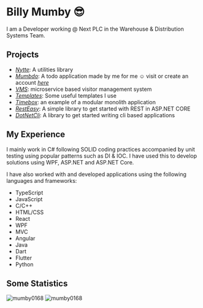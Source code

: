 # Billy Mumby 😎
I am a Developer working @ Next PLC in the Warehouse & Distribution Systems Team.

## Projects

* [*Nytte*](https://github.com/mumby0168/Nytte): A utilities library
* [*Mumbdo*](https://github.com/mumby0168/mumbdo): A todo application made by me for me ☺️ visit or create an account [*here*](https://mumbdo-api.azurewebsites.net)
* [*VMS*](https://github.com/mumby0168/VMS): microservice based visitor management system
* [*Templates*](https://github.com/mumby0168/mumby-templates): Some useful templates I use
* [*Timebox*](https://github.com/mumby0168/timebox): an example of a modular monolith application
* [*RestEasy*](https://github.com/mumby0168/RestEasy): A simple library to get started with REST in ASP.NET CORE
* [*DotNetCli*](https://github.com/mumby0168/DotNetCli): A library to get started writing cli based applications


## My Experience
I mainly work in C# following SOLID coding practices accompanied by unit testing using popular patterns such as DI & IOC. I have used this to develop solutions using WPF, ASP.NET and ASP.NET Core.

I have also worked with and developed applications using the following languages and frameworks:

- TypeScript
- JavaScript
- C/C++
- HTML/CSS
- React
- WPF
- MVC
- Angular
- Java
- Dart
- Flutter
- Python

## Some Statistics

<img src="https://github-readme-stats.vercel.app/api/top-langs/?username=mumby0168&theme=dark&layout=compact&hide=html,javascript,CSS,PowerShell&langs_count=6" alt="mumby0168"/>
<img src="https://github-readme-stats.vercel.app/api?username=mumby0168&show_icons=true&theme=dark&count_private=true" alt="mumby0168" />
